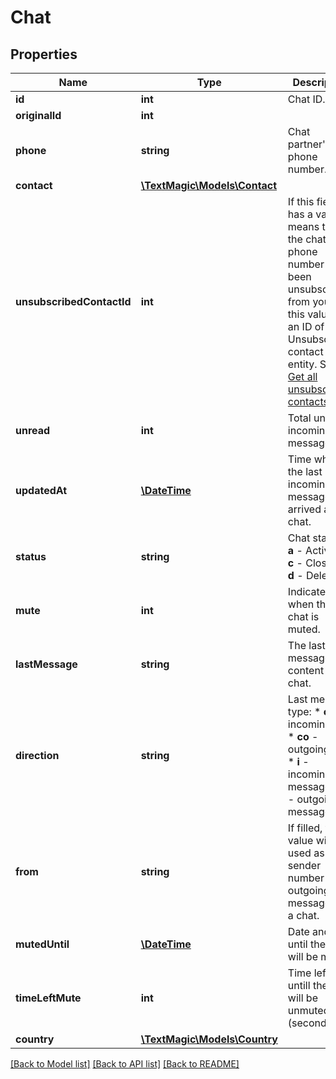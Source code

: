 # Chat

## Properties
Name | Type | Description | Notes
------------ | ------------- | ------------- | -------------
**id** | **int** | Chat ID. | 
**originalId** | **int** |  | 
**phone** | **string** | Chat partner&#39;s phone number. | 
**contact** | [**\TextMagic\Models\Contact**](Contact.md) |  | 
**unsubscribedContactId** | **int** | If this field has a value, it means that the chat phone number has been unsubscribed from you and this value is an ID of an Unsubscribed contact entity. See [Get all unsubscribed contacts](http://docs.textmagictesting.com/#operation/getUnsubscribers). | 
**unread** | **int** | Total unread incoming messages. | 
**updatedAt** | [**\DateTime**](\DateTime.md) | Time when the last incoming message arrived at this chat. | 
**status** | **string** | Chat status:   * **a** - Active;   * **c** - Closed;   * **d** - Deleted. | 
**mute** | **int** | Indicates when the chat is muted. | 
**lastMessage** | **string** | The last message content of a chat. | 
**direction** | **string** | Last message type: * **ci** - incoming call; * **co** - outgoing call; * **i** - incoming message; * **o** - outgoing message. | 
**from** | **string** | If filled, the value will be used as a sender number for all outgoing messages of a chat. | 
**mutedUntil** | [**\DateTime**](\DateTime.md) | Date and time until the chat will be muted. | 
**timeLeftMute** | **int** | Time left untill the chat will be unmuted (seconds). | 
**country** | [**\TextMagic\Models\Country**](Country.md) |  | 

[[Back to Model list]](../README.md#documentation-for-models) [[Back to API list]](../README.md#documentation-for-api-endpoints) [[Back to README]](../README.md)


